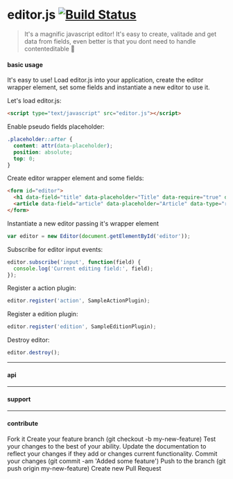 # editor.js [![Build Status](https://travis-ci.org/evandroeisinger/editor.js.svg?branch=master)](https://travis-ci.org/evandroeisinger/editor.js)

> It's a magnific javascript editor! It's easy to create, valitade and get data from fields, even better is that you dont need to handle contenteditable :8ball: 

#### basic usage

It's easy to use! Load editor.js into your application, create the editor wrapper element, set some fields and instantiate a new editor to use it.

Let's load editor.js:
```html
<script type="text/javascript" src="editor.js"></script>
```

Enable pseudo fields placeholder:
```css
.placeholder::after { 
  content: attr(data-placeholder);
  position: absolute;
  top: 0;
}
```

Create editor wrapper element and some fields:
```html
<form id="editor">
  <h1 data-field="title" data-placeholder="Title" data-require="true" data-length="60"></h1>
  <article data-field="article" data-placeholder="Article" data-type="rich" data-require="true"></article>
</form>
```

Instantiate a new editor passing it's wrapper element
```javascript
var editor = new Editor(document.getElementById('editor'));
```

Subscribe for editor input events:
```javascript
editor.subscribe('input', function(field) {
  console.log('Current editing field:', field);
});
```

Register a action plugin:
```javascript
editor.register('action', SampleActionPlugin);
```

Register a edition plugin:
```javascript
editor.register('edition', SampleEditionPlugin);
```

Destroy editor:
```javascript
editor.destroy();
```
---
#### api



---
#### support



---
#### contribute
Fork it
Create your feature branch (git checkout -b my-new-feature)
Test your changes to the best of your ability.
Update the documentation to reflect your changes if they add or changes current functionality.
Commit your changes (git commit -am 'Added some feature')
Push to the branch (git push origin my-new-feature)
Create new Pull Request
